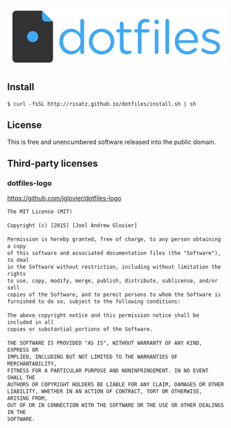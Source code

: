 ![dotfiles](dotfiles-logo.png)

## Install

    $ curl -fsSL http://rinatz.github.io/dotfiles/install.sh | sh

## License

This is free and unencumbered software released into the public domain.

## Third-party licenses

### dotfiles-logo

https://github.com/jglovier/dotfiles-logo

    The MIT License (MIT)

    Copyright (c) [2015] [Joel Andrew Glovier]

    Permission is hereby granted, free of charge, to any person obtaining a copy
    of this software and associated documentation files (the "Software"), to deal
    in the Software without restriction, including without limitation the rights
    to use, copy, modify, merge, publish, distribute, sublicense, and/or sell
    copies of the Software, and to permit persons to whom the Software is
    furnished to do so, subject to the following conditions:

    The above copyright notice and this permission notice shall be included in all
    copies or substantial portions of the Software.

    THE SOFTWARE IS PROVIDED "AS IS", WITHOUT WARRANTY OF ANY KIND, EXPRESS OR
    IMPLIED, INCLUDING BUT NOT LIMITED TO THE WARRANTIES OF MERCHANTABILITY,
    FITNESS FOR A PARTICULAR PURPOSE AND NONINFRINGEMENT. IN NO EVENT SHALL THE
    AUTHORS OR COPYRIGHT HOLDERS BE LIABLE FOR ANY CLAIM, DAMAGES OR OTHER
    LIABILITY, WHETHER IN AN ACTION OF CONTRACT, TORT OR OTHERWISE, ARISING FROM,
    OUT OF OR IN CONNECTION WITH THE SOFTWARE OR THE USE OR OTHER DEALINGS IN THE
    SOFTWARE.
